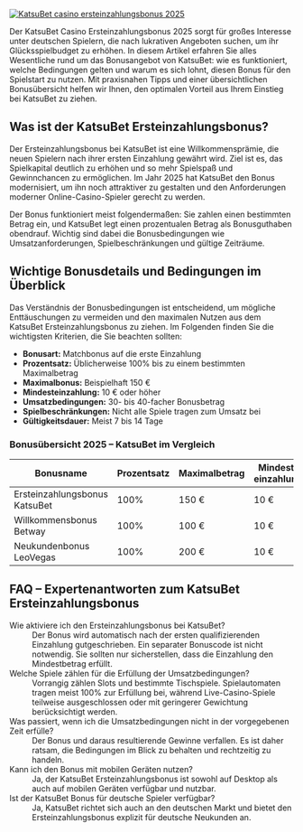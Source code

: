 [![KatsuBet casino ersteinzahlungsbonus 2025](https://123-caf.pages.dev/gitsignup.png)](https://vrmoo.ru/Bt82HjjY)

<p>Der KatsuBet Casino Ersteinzahlungsbonus 2025 sorgt für großes Interesse unter deutschen Spielern, die nach lukrativen Angeboten suchen, um ihr Glücksspielbudget zu erhöhen. In diesem Artikel erfahren Sie alles Wesentliche rund um das Bonusangebot von KatsuBet: wie es funktioniert, welche Bedingungen gelten und warum es sich lohnt, diesen Bonus für den Spielstart zu nutzen. Mit praxisnahen Tipps und einer übersichtlichen Bonusübersicht helfen wir Ihnen, den optimalen Vorteil aus Ihrem Einstieg bei KatsuBet zu ziehen.</p>  <h2>Was ist der KatsuBet Ersteinzahlungsbonus?</h2> <p>Der Ersteinzahlungsbonus bei KatsuBet ist eine Willkommensprämie, die neuen Spielern nach ihrer ersten Einzahlung gewährt wird. Ziel ist es, das Spielkapital deutlich zu erhöhen und so mehr Spielspaß und Gewinnchancen zu ermöglichen. Im Jahr 2025 hat KatsuBet den Bonus modernisiert, um ihn noch attraktiver zu gestalten und den Anforderungen moderner Online-Casino-Spieler gerecht zu werden.</p> <p>Der Bonus funktioniert meist folgendermaßen: Sie zahlen einen bestimmten Betrag ein, und KatsuBet legt einen prozentualen Betrag als Bonusguthaben obendrauf. Wichtig sind dabei die Bonusbedingungen wie Umsatzanforderungen, Spielbeschränkungen und gültige Zeiträume.</p>  <h2>Wichtige Bonusdetails und Bedingungen im Überblick</h2> <p>Das Verständnis der Bonusbedingungen ist entscheidend, um mögliche Enttäuschungen zu vermeiden und den maximalen Nutzen aus dem KatsuBet Ersteinzahlungsbonus zu ziehen. Im Folgenden finden Sie die wichtigsten Kriterien, die Sie beachten sollten:</p>  <ul>   <li><strong>Bonusart:</strong> Matchbonus auf die erste Einzahlung</li>   <li><strong>Prozentsatz:</strong> Üblicherweise 100% bis zu einem bestimmten Maximalbetrag</li>   <li><strong>Maximalbonus:</strong> Beispielhaft 150 €</li>   <li><strong>Mindesteinzahlung:</strong> 10 € oder höher</li>   <li><strong>Umsatzbedingungen:</strong> 30- bis 40-facher Bonusbetrag</li>   <li><strong>Spielbeschränkungen:</strong> Nicht alle Spiele tragen zum Umsatz bei</li>   <li><strong>Gültigkeitsdauer:</strong> Meist 7 bis 14 Tage</li> </ul>  <h3>Bonusübersicht 2025 – KatsuBet im Vergleich</h3> <table>   <thead>     <tr>       <th>Bonusname</th>       <th>Prozentsatz</th>       <th>Maximalbetrag</th>       <th>Mindest­einzahlung</th>       <th>Umsatz­bedingungen</th>       <th>Gültigkeit</th>     </tr>   </thead>   <tbody>     <tr>       <td>Ersteinzahlungsbonus KatsuBet</td>       <td>100%</td>       <td>150 €</td>       <td>10 €</td>       <td>35x Bonus</td>       <td>10 Tage</td>     </tr>     <tr>       <td>Willkommensbonus Betway</td>       <td>100%</td>       <td>100 €</td>       <td>10 €</td>       <td>30x Bonus + Einzahlung</td>       <td>7 Tage</td>     </tr>     <tr>       <td>Neukundenbonus LeoVegas</td>       <td>100%</td>       <td>200 €</td>       <td>10 €</td>       <td>35x Bonus</td>       <td>14 Tage</td>     </tr>   </tbody> </table>  <h2>FAQ – Expertenantworten zum KatsuBet Ersteinzahlungsbonus</h2>  <dl>   <dt>Wie aktiviere ich den Ersteinzahlungsbonus bei KatsuBet?</dt>   <dd>Der Bonus wird automatisch nach der ersten qualifizierenden Einzahlung gutgeschrieben. Ein separater Bonuscode ist nicht notwendig. Sie sollten nur sicherstellen, dass die Einzahlung den Mindestbetrag erfüllt.</dd>    <dt>Welche Spiele zählen für die Erfüllung der Umsatzbedingungen?</dt>   <dd>Vorrangig zählen Slots und bestimmte Tischspiele. Spielautomaten tragen meist 100% zur Erfüllung bei, während Live-Casino-Spiele teilweise ausgeschlossen oder mit geringerer Gewichtung berücksichtigt werden.</dd>    <dt>Was passiert, wenn ich die Umsatzbedingungen nicht in der vorgegebenen Zeit erfülle?</dt>   <dd>Der Bonus und daraus resultierende Gewinne verfallen. Es ist daher ratsam, die Bedingungen im Blick zu behalten und rechtzeitig zu handeln.</dd>    <dt>Kann ich den Bonus mit mobilen Geräten nutzen?</dt>   <dd>Ja, der KatsuBet Ersteinzahlungsbonus ist sowohl auf Desktop als auch auf mobilen Geräten verfügbar und nutzbar.</dd>    <dt>Ist der KatsuBet Bonus für deutsche Spieler verfügbar?</dt>   <dd>Ja, KatsuBet richtet sich auch an den deutschen Markt und bietet den Ersteinzahlungsbonus explizit für deutsche Neukunden an.</dd> </dl>